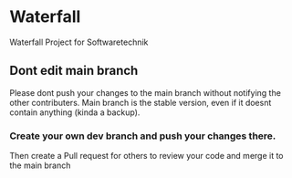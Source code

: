 # Waterfall
Waterfall Project for Softwaretechnik

## Dont edit main branch
Please dont push your changes to the main branch without notifying the other contributers.
Main branch is the stable version, even if it doesnt contain anything (kinda a backup).

### Create your own dev branch and push your changes there.
Then create a Pull request for others to review your code and merge it to the main branch
